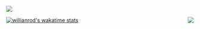 ![](https://visitor-badge.glitch.me/badge?page_id=overstarry.overstarry)



<img align="right" src="https://github-readme-stats.vercel.app/api?username=overstarry&show_icons=true&icon_color=805AD5&hide_title=true&theme=radical" />


[![willianrod's wakatime stats](https://github-readme-stats.vercel.app/api/wakatime?username=overstarry)](https://github.com/anuraghazra/github-readme-stats)

